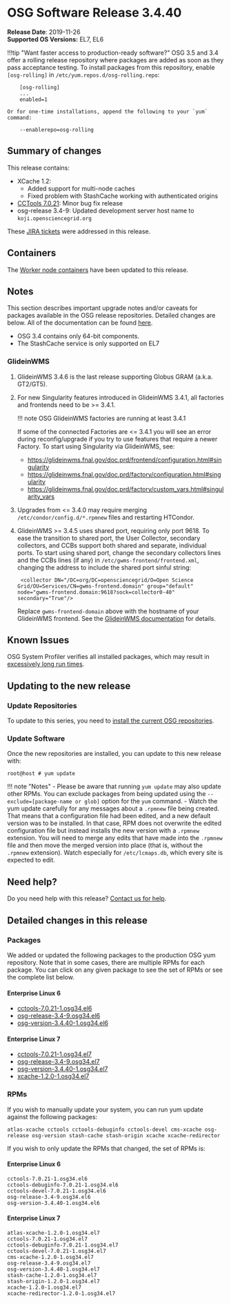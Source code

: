 OSG Software Release 3.4.40
===========================

**Release Date**: 2019-11-26    
**Supported OS Versions:** EL7, EL6

!!!tip "Want faster access to production-ready software?"
    OSG 3.5 and 3.4 offer a rolling release repository where packages are added as soon as they pass acceptance testing.
    To install packages from this repository, enable `[osg-rolling]` in `/etc/yum.repos.d/osg-rolling.repo`:

        [osg-rolling]
        ...
        enabled=1

    Or for one-time installations, append the following to your `yum` command:

        --enablerepo=osg-rolling

Summary of changes
------------------

This release contains:

-   XCache 1.2:
    -   Added support for multi-node caches
    -   Fixed problem with StashCache working with authenticated origins
-   [CCTools 7.0.21](https://groups.google.com/forum/#!topic/cctools-nd/BTaG_o_qeSg): Minor bug fix release
-   osg-release 3.4-9: Updated development server host name to `koji.opensciencegrid.org`

These [JIRA tickets](https://jira.opensciencegrid.org/issues/?jql=project%20%3D%20SOFTWARE%20AND%20fixVersion%20%3D%203.4.40%20ORDER%20BY%20priority%20DESC%2C%20key%20DESC) were addressed in this release.

Containers
----------

The [Worker node containers](/worker-node/using-wn-containers/) have been updated to this release.

Notes
-----

This section describes important upgrade notes and/or caveats for packages available in the OSG release repositories.
Detailed changes are below. All of the documentation can be found [here](/index.md).

-   OSG 3.4 contains only 64-bit components.
-   The StashCache service is only supported on EL7

### GlideinWMS ###

1. GlideinWMS 3.4.6 is the last release supporting Globus GRAM (a.k.a. GT2/GT5).

1. For new Singularity features introduced in GlideinWMS 3.4.1, all factories and frontends need to be >= 3.4.1.

    !!! note
        OSG GlideinWMS factories are running at least 3.4.1

    If some of the connected Factories are <= 3.4.1 you will see an error during reconfig/upgrade if you try to use
    features that require a newer Factory.
    To start using Singularity via GlideinWMS, see:

    - <https://glideinwms.fnal.gov/doc.prd/frontend/configuration.html#singularity>
    - <https://glideinwms.fnal.gov/doc.prd/factory/configuration.html#singularity>
    - <https://glideinwms.fnal.gov/doc.prd/factory/custom_vars.html#singularity_vars>

1. Upgrades from <= 3.4.0 may require merging `/etc/condor/config.d/*.rpmnew` files and restarting HTCondor.

1. GlideinWMS >= 3.4.5 uses shared port, requiring only port 9618.
   To ease the transition to shared port, the User Collector, secondary collectors, and CCBs support both shared and
   separate, individual ports.
   To start using shared port, change the secondary collectors lines and the CCBs lines (if any) in
   `/etc/gwms-frontend/frontend.xml`, changing the address to include the shared port sinful string:

        <collector DN="/DC=org/DC=opensciencegrid/O=Open Science Grid/OU=Services/CN=gwms-frontend.domain" group="default" node="gwms-frontend.domain:9618?sock=collector0-40" secondary="True"/>

    Replace `gwms-frontend-domain` above with the hostname of your GlideinWMS frontend.
    See the [GlideinWMS documentation](https://glideinwms.fnal.gov/doc.prd/components/condor.html#collectors ) for details.

Known Issues
------------

OSG System Profiler verifies all installed packages, which may result in
[excessively long run times](https://opensciencegrid.atlassian.net/browse/SOFTWARE-3804).

Updating to the new release
---------------------------


### Update Repositories

To update to this series, you need to [install the current OSG repositories](/common/yum#install-osg-repositories).

### Update Software

Once the new repositories are installed, you can update to this new release with:

``` console
root@host # yum update
```

!!! note "Notes"
    -   Please be aware that running `yum update` may also update other RPMs. You can exclude packages from being updated using the `--exclude=[package-name or glob]` option for the `yum` command.
    -   Watch the yum update carefully for any messages about a `.rpmnew` file being created. That means that a configuration file had been edited, and a new default version was to be installed. In that case, RPM does not overwrite the edited configuration file but instead installs the new version with a `.rpmnew` extension. You will need to merge any edits that have made into the `.rpmnew` file and then move the merged version into place (that is, without the `.rpmnew` extension). Watch especially for `/etc/lcmaps.db`, which every site is expected to edit.

Need help?
----------

Do you need help with this release? [Contact us for help](/common/help).

Detailed changes in this release
--------------------------------

### Packages

We added or updated the following packages to the production OSG yum repository. Note that in some cases, there are multiple RPMs for each package. You can click on any given package to see the set of RPMs or see the complete list below.

#### Enterprise Linux 6

-   [cctools-7.0.21-1.osg34.el6](https://koji.chtc.wisc.edu/koji/search?match=glob&type=build&terms=cctools-7.0.21-1.osg34.el6)
-   [osg-release-3.4-9.osg34.el6](https://koji.chtc.wisc.edu/koji/search?match=glob&type=build&terms=osg-release-3.4-9.osg34.el6)
-   [osg-version-3.4.40-1.osg34.el6](https://koji.chtc.wisc.edu/koji/search?match=glob&type=build&terms=osg-version-3.4.40-1.osg34.el6)

#### Enterprise Linux 7

-   [cctools-7.0.21-1.osg34.el7](https://koji.chtc.wisc.edu/koji/search?match=glob&type=build&terms=cctools-7.0.21-1.osg34.el7)
-   [osg-release-3.4-9.osg34.el7](https://koji.chtc.wisc.edu/koji/search?match=glob&type=build&terms=osg-release-3.4-9.osg34.el7)
-   [osg-version-3.4.40-1.osg34.el7](https://koji.chtc.wisc.edu/koji/search?match=glob&type=build&terms=osg-version-3.4.40-1.osg34.el7)
-   [xcache-1.2.0-1.osg34.el7](https://koji.chtc.wisc.edu/koji/search?match=glob&type=build&terms=xcache-1.2.0-1.osg34.el7)

### RPMs

If you wish to manually update your system, you can run yum update against the following packages:

    atlas-xcache cctools cctools-debuginfo cctools-devel cms-xcache osg-release osg-version stash-cache stash-origin xcache xcache-redirector

If you wish to only update the RPMs that changed, the set of RPMs is:

#### Enterprise Linux 6

``` file
cctools-7.0.21-1.osg34.el6
cctools-debuginfo-7.0.21-1.osg34.el6
cctools-devel-7.0.21-1.osg34.el6
osg-release-3.4-9.osg34.el6
osg-version-3.4.40-1.osg34.el6
```

#### Enterprise Linux 7

``` file
atlas-xcache-1.2.0-1.osg34.el7
cctools-7.0.21-1.osg34.el7
cctools-debuginfo-7.0.21-1.osg34.el7
cctools-devel-7.0.21-1.osg34.el7
cms-xcache-1.2.0-1.osg34.el7
osg-release-3.4-9.osg34.el7
osg-version-3.4.40-1.osg34.el7
stash-cache-1.2.0-1.osg34.el7
stash-origin-1.2.0-1.osg34.el7
xcache-1.2.0-1.osg34.el7
xcache-redirector-1.2.0-1.osg34.el7
```
